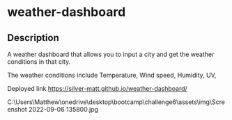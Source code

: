 # weather-dashboard
## Description
A weather dashboard that allows you to input a city and get the weather conditions in that city.

The weather conditions include 
  Temperature,
  Wind speed,
  Humidity,
  UV,
  
Deployed link https://silver-matt.github.io/weather-dashboard/

C:\Users\Matthew\onedrive\desktop\bootcamp\challenge6\assets\img\Screenshot 2022-09-06 135800.jpg